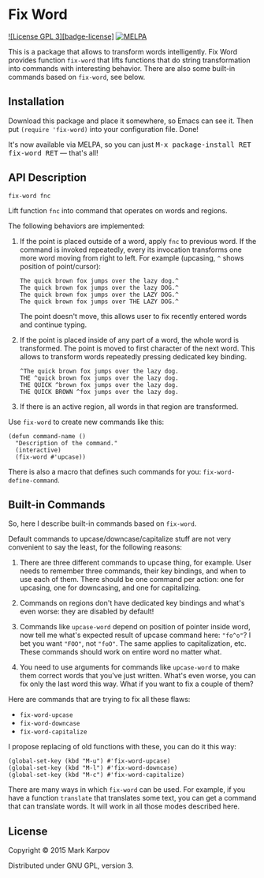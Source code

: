 # Fix Word

[![License GPL 3][badge-license]](http://www.gnu.org/licenses/gpl-3.0.txt)
[![MELPA](http://melpa.org/packages/fix-word-badge.svg)](http://melpa.org/#/fix-word)

This is a package that allows to transform words intelligently. Fix Word
provides function `fix-word` that lifts functions that do string
transformation into commands with interesting behavior. There are also some
built-in commands based on `fix-word`, see below.

## Installation

Download this package and place it somewhere, so Emacs can see it. Then put
`(require 'fix-word)` into your configuration file. Done!

It's now available via MELPA, so you can just <kbd>M-x package-install RET
fix-word RET</kbd> — that's all!

## API Description

```
fix-word fnc
```

Lift function `fnc` into command that operates on words and regions.

The following behaviors are implemented:

1. If the point is placed outside of a word, apply `fnc` to previous
   word. If the command is invoked repeatedly, every its invocation
   transforms one more word moving from right to left. For example
   (upcasing, `^` shows position of point/cursor):

   ```
   The quick brown fox jumps over the lazy dog.^
   The quick brown fox jumps over the lazy DOG.^
   The quick brown fox jumps over the LAZY DOG.^
   The quick brown fox jumps over THE LAZY DOG.^
   ```

   The point doesn't move, this allows user to fix recently entered words and
   continue typing.

2. If the point is placed inside of any part of a word, the whole word is
   transformed. The point is moved to first character of the next word. This
   allows to transform words repeatedly pressing dedicated key binding.

   ```
   ^The quick brown fox jumps over the lazy dog.
   THE ^quick brown fox jumps over the lazy dog.
   THE QUICK ^brown fox jumps over the lazy dog.
   THE QUICK BROWN ^fox jumps over the lazy dog.
   ```

3. If there is an active region, all words in that region are transformed.

Use `fix-word` to create new commands like this:


```emacs-lisp
(defun command-name ()
  "Description of the command."
  (interactive)
  (fix-word #'upcase))
```

There is also a macro that defines such commands for you:
`fix-word-define-command`.

## Built-in Commands

So, here I describe built-in commands based on `fix-word`.

Default commands to upcase/downcase/capitalize stuff are not very convenient
to say the least, for the following reasons:

1. There are three different commands to upcase thing, for example. User
   needs to remember three commands, their key bindings, and when to use
   each of them. There should be one command per action: one for upcasing,
   one for downcasing, and one for capitalizing.

2. Commands on regions don't have dedicated key bindings and what's even
   worse: they are disabled by default!

3. Commands like `upcase-word` depend on position of pointer inside word,
   now tell me what's expected result of upcase command here: `"fo^o"`? I
   bet you want `"FOO"`, not `"foO"`. The same applies to capitalization,
   etc. These commands should work on entire word no matter what.

4. You need to use arguments for commands like `upcase-word` to make them
   correct words that you've just written. What's even worse, you can fix
   only the last word this way. What if you want to fix a couple of them?

Here are commands that are trying to fix all these flaws:

* `fix-word-upcase`
* `fix-word-downcase`
* `fix-word-capitalize`

I propose replacing of old functions with these, you can do it this way:

```emacs-lisp
(global-set-key (kbd "M-u") #'fix-word-upcase)
(global-set-key (kbd "M-l") #'fix-word-downcase)
(global-set-key (kbd "M-c") #'fix-word-capitalize)
```

There are many ways in which `fix-word` can be used. For example, if you
have a function `translate` that translates some text, you can get a command
that can translate words. It will work in all those modes described here.

## License

Copyright © 2015 Mark Karpov

Distributed under GNU GPL, version 3.
